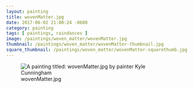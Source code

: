 ```yaml
---
layout: painting
title: wovenMatter.jpg
date: 2017-06-02 21:00:24 -0600
category: painting
tags: [ paintings, raindances ]
image: /paintings/woven_matter/wovenMatter.jpg
thumbnail: /paintings/woven_matter/wovenMatter-thumbnail.jpg
square_thumbnail: /paintings/woven_matter/wovenMatter-squarethumb.jpg
---
```


<figure class="fullwidth"><img src="/paintings/woven_matter/wovenMatter.jpg" alt="A painting titled: wovenMatter.jpg by painter Kyle Cunningham" /><figcaption>wovenMatter.jpg</figcaption></figure>
